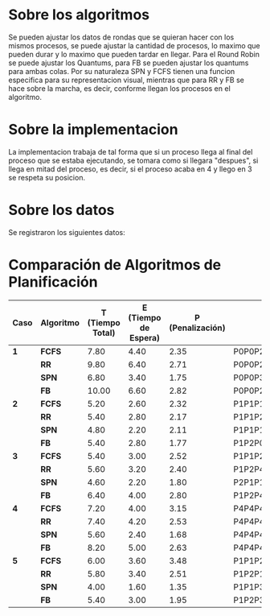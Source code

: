 # Sobre los algoritmos
Se pueden ajustar los datos de rondas que se quieran hacer con los mismos procesos, se puede ajustar la cantidad de procesos, lo maximo que pueden durar y lo maximo que pueden tardar en llegar.
Para el Round Robin se puede ajustar los Quantums, para FB se pueden ajustar los quantums para ambas colas. Por su naturaleza SPN y FCFS tienen una funcion especifica para su representacion visual, mientras que para RR y FB se hace sobre la marcha, es decir, conforme llegan los procesos en el algoritmo.
# Sobre la implementacion
La implementacion trabaja de tal forma que si un proceso llega al final del proceso que se estaba ejecutando, se tomara como si llegara "despues", si llega en mitad del proceso, es decir, si el proceso acaba en 4 y llego en 3 se respeta su posicion.
# Sobre los datos
Se registraron los siguientes datos:
# Comparación de Algoritmos de Planificación

| **Caso** | **Algoritmo** | **T (Tiempo Total)** | **E (Tiempo de Espera)** | **P (Penalización)** | **Secuencia de Procesos** |
|----------|---------------|----------------------|--------------------------|--------------------------------------|---------------------------|
| **1**    | **FCFS**      | 7.80                 | 4.40                     | 2.35                                 | P0P0P2P2P2P2P2P3P3P4P4P4P4P1P1P1P1 |
|          | **RR**        | 9.80                 | 6.40                     | 2.71                                 | P0P0P2P3P4P2P1P3P4P2P1P4P2P1 |
|          | **SPN**       | 6.80                 | 3.40                     | 1.75                                 | P0P0P3P3P4P4P4P4P1P1P1P1P2P2P2P2P2 |
|          | **FB**        | 10.00                | 6.60                     | 2.82                                 | P0P0P2P3P4P1P2P2P3P4P4P1P1P2P2P4P1 |
| **2**    | **FCFS**      | 5.20                 | 2.60                     | 2.32                                 | P1P1P1P2P0P3P3P3P3P3P4P4P4 |
|          | **RR**        | 5.40                 | 2.80                     | 2.17                                 | P1P1P2P1P0P3P4P3P4P3P4P3P3 |
|          | **SPN**       | 4.80                 | 2.20                     | 2.11                                 | P1P1P1P2P0P4P4P4P3P3P3P3P3 |
|          | **FB**        | 5.40                 | 2.80                     | 1.77                                 | P1P2P0P3P4P1P1P3P3P4P4P3P3 |
| **3**    | **FCFS**      | 5.40                 | 3.00                     | 2.52                                 | P1P1P2P4P4P3P3P3P3P3P0P0 |
|          | **RR**        | 5.60                 | 3.20                     | 2.40                                 | P1P2P4P1P3P4P0P3P0P3P3P3 |
|          | **SPN**       | 4.60                 | 2.20                     | 1.80                                 | P2P1P1P4P4P0P0P3P3P3P3P3 |
|          | **FB**        | 6.40                 | 4.00                     | 2.80                                 | P1P2P4P3P0P1P4P3P3P0P3P3 |
| **4**    | **FCFS**      | 7.20                 | 4.00                     | 3.15                                 | P4P4P4P4P0P0P0P0P1P2P2P2P2P2P3P3 |
|          | **RR**        | 7.40                 | 4.20                     | 2.53                                 | P4P4P4P4P0P1P2P0P3P2P0P3P2P0P2P2 |
|          | **SPN**       | 5.60                 | 2.40                     | 1.68                                 | P4P4P4P4P1P3P3P0P0P0P0P2P2P2P2P2 |
|          | **FB**        | 8.20                 | 5.00                     | 2.63                                 | P4P4P4P0P1P2P3P4P0P0P2P2P3P0P2P2 |
| **5**    | **FCFS**      | 6.00                 | 3.60                     | 3.48                                 | P1P1P2P2P2P2P2P3P0P4P4P4 |
|          | **RR**        | 5.80                 | 3.40                     | 2.51                                 | P1P2P1P2P3P0P4P2P4P2P4P2 |
|          | **SPN**       | 4.00                 | 1.60                     | 1.35                                 | P1P1P3P0P4P4P4P2P2P2P2P2 |
|          | **FB**        | 5.40                 | 3.00                     | 1.95                                 | P1P2P3P0P4P1P2P2P4P4P2P2 |

